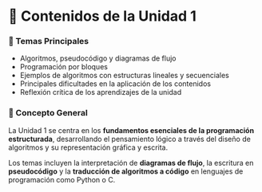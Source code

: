 # 📖 Contenidos de la Unidad 1

### 🔹 Temas Principales
- Algoritmos, pseudocódigo y diagramas de flujo  
- Programación por bloques  
- Ejemplos de algoritmos con estructuras lineales y secuenciales  
- Principales dificultades en la aplicación de los contenidos  
- Reflexión crítica de los aprendizajes de la unidad  

### 🧠 Concepto General
La Unidad 1 se centra en los **fundamentos esenciales de la programación estructurada**, desarrollando el pensamiento lógico a través del diseño de algoritmos y su representación gráfica y escrita.

Los temas incluyen la interpretación de **diagramas de flujo**, la escritura en **pseudocódigo** y la **traducción de algoritmos a código** en lenguajes de programación como Python o C.

